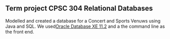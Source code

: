 ## Term project  CPSC 304 Relational Databases

Modelled and created a database for a Concert and Sports Venuws using Java and SQL.
We used[Oracle Database XE 11.2](https://docs.oracle.com/cd/E17781_01/admin.112/e18585/toc.htm#XEGSG110) and a the command line as the front end.
